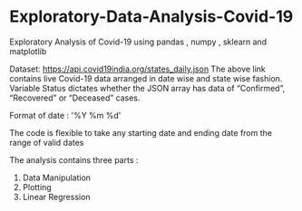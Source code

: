 # Exploratory-Data-Analysis-Covid-19

Exploratory Analysis of Covid-19 using pandas , numpy , sklearn and matplotlib

Dataset: https://api.covid19india.org/states_daily.json
The above link contains live Covid-19 data arranged in date wise and state wise fashion. 
Variable Status dictates whether the JSON array has data of “Confirmed”, “Recovered” or “Deceased” cases.

Format of date : '%Y %m %d'

The code is flexible to take any starting date and ending date from the range of valid dates

The analysis contains three parts : 
1. Data Manipulation
2. Plotting
3. Linear Regression




